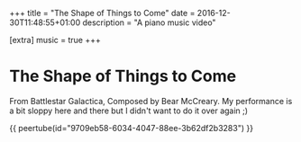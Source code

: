 +++
title = "The Shape of Things to Come"
date = 2016-12-30T11:48:55+01:00
description = "A piano music video"

[extra]
music = true
+++

# The Shape of Things to Come

From Battlestar Galactica, Composed by Bear McCreary. My performance is a bit sloppy here and there but I didn't want to do it over again ;)

{{ peertube(id="9709eb58-6034-4047-88ee-3b62df2b3283") }}

